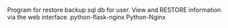Program for restore backup sql db for user. View and RESTORE information via the web interface. python-flask-nginx Python-Nginx
